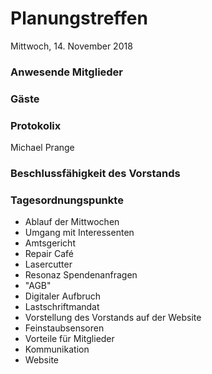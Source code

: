 # **Planungstreffen**
Mittwoch, 14. November 2018

### Anwesende Mitglieder


### Gäste


### Protokolix
Michael Prange

### Beschlussfähigkeit des Vorstands


### Tagesordnungspunkte
* Ablauf der Mittwochen
* Umgang mit Interessenten
* Amtsgericht
* Repair Café
* Lasercutter
* Resonaz Spendenanfragen
* "AGB"
* Digitaler Aufbruch
* Lastschriftmandat
* Vorstellung des Vorstands auf der Website
* Feinstaubsensoren
* Vorteile für Mitglieder
* Kommunikation
* Website
